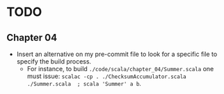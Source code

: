 # TODO

## Chapter 04

* Insert an alternative on my pre-commit file to look for a specific file to specify the build process.
    * For instance, to build `./code/scala/chapter_04/Summer.scala` one must issue: `scalac -cp . ./ChecksumAccumulator.scala ./Summer.scala  ; scala 'Summer' a b`.
